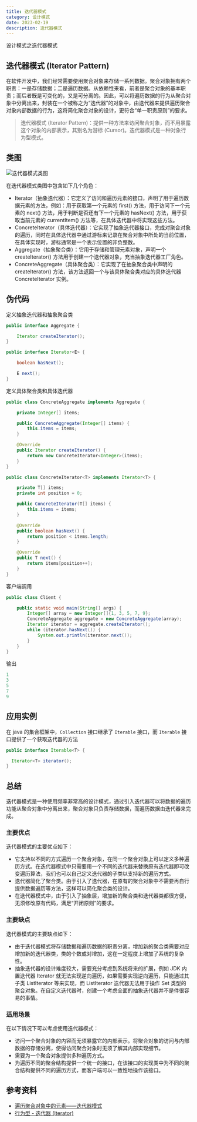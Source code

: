 ```yaml
---
title: 迭代器模式
category: 设计模式
date: 2023-02-19
description: 迭代器模式
---
```


设计模式之迭代器模式
<!-- more -->

## 迭代器模式 (Iterator Pattern)

在软件开发中，我们经常需要使用聚合对象来存储一系列数据。聚合对象拥有两个职责：一是存储数据；二是遍历数据。从依赖性来看，前者是聚合对象的基本职责；而后者既是可变化的，又是可分离的。因此，可以将遍历数据的行为从聚合对象中分离出来，封装在一个被称之为“迭代器”的对象中，由迭代器来提供遍历聚合对象内部数据的行为，这将简化聚合对象的设计，更符合“单一职责原则”的要求。

> 迭代器模式 (Iterator Pattern)：提供一种方法来访问聚合对象，而不用暴露这个对象的内部表示，其别名为游标 (Cursor)。迭代器模式是一种对象行为型模式。

## 类图

![迭代器模式类图](https://cdn.staticaly.com/gh/AlexChen68/image-hosting@master/blog/advance/iterator_pattern.png)

在迭代器模式类图中包含如下几个角色：

- Iterator（抽象迭代器）：它定义了访问和遍历元素的接口，声明了用于遍历数据元素的方法，例如：用于获取第一个元素的 first() 方法，用于访问下一个元素的 next() 方法，用于判断是否还有下一个元素的 hasNext() 方法，用于获取当前元素的 currentItem() 方法等，在具体迭代器中将实现这些方法。
- ConcreteIterator（具体迭代器）：它实现了抽象迭代器接口，完成对聚合对象的遍历，同时在具体迭代器中通过游标来记录在聚合对象中所处的当前位置，在具体实现时，游标通常是一个表示位置的非负整数。
- Aggregate（抽象聚合类）：它用于存储和管理元素对象，声明一个 createIterator() 方法用于创建一个迭代器对象，充当抽象迭代器工厂角色。
- ConcreteAggregate（具体聚合类）：它实现了在抽象聚合类中声明的 createIterator() 方法，该方法返回一个与该具体聚合类对应的具体迭代器 ConcreteIterator 实例。

## 伪代码

定义抽象迭代器和抽象聚合类

```java
public interface Aggregate {

    Iterator createIterator();
}

public interface Iterator<E> {

    boolean hasNext();

    E next();
}
```

定义具体聚合类和具体迭代器

```java
public class ConcreteAggregate implements Aggregate {

    private Integer[] items;

    public ConcreteAggregate(Integer[] items) {
        this.items = items;
    }

    @Override
    public Iterator createIterator() {
        return new ConcreteIterator<Integer>(items);
    }
}

public class ConcreteIterator<T> implements Iterator<T> {

    private T[] items;
    private int position = 0;

    public ConcreteIterator(T[] items) {
        this.items = items;
    }

    @Override
    public boolean hasNext() {
        return position < items.length;
    }

    @Override
    public T next() {
        return items[position++];
    }
}
```

客户端调用

```java
public class Client {

    public static void main(String[] args) {
        Integer[] array = new Integer[]{1, 3, 5, 7, 9};
        ConcreteAggregate aggregate = new ConcreteAggregate(array);
        Iterator iterator = aggregate.createIterator();
        while (iterator.hasNext()) {
            System.out.println(iterator.next());
        }
    }
}
```
输出

```java
1
3
5
7
9
```

## 应用实例

在 java 的集合框架中，`Collection` 接口继承了 `Iterable` 接口，而 `Iterable` 接口提供了一个获取迭代器的方法

```java
public interface Iterable<T> {

  Iterator<T> iterator();
}
```

## 总结

迭代器模式是一种使用频率非常高的设计模式，通过引入迭代器可以将数据的遍历功能从聚合对象中分离出来，聚合对象只负责存储数据，而遍历数据由迭代器来完成。

### 主要优点

迭代器模式的主要优点如下：

- 它支持以不同的方式遍历一个聚合对象，在同一个聚合对象上可以定义多种遍历方式。在迭代器模式中只需要用一个不同的迭代器来替换原有迭代器即可改变遍历算法，我们也可以自己定义迭代器的子类以支持新的遍历方式。
- 迭代器简化了聚合类。由于引入了迭代器，在原有的聚合对象中不需要再自行提供数据遍历等方法，这样可以简化聚合类的设计。
- 在迭代器模式中，由于引入了抽象层，增加新的聚合类和迭代器类都很方便，无须修改原有代码，满足“开闭原则”的要求。

### 主要缺点

迭代器模式的主要缺点如下：

- 由于迭代器模式将存储数据和遍历数据的职责分离，增加新的聚合类需要对应增加新的迭代器类，类的个数成对增加，这在一定程度上增加了系统的复杂性。
- 抽象迭代器的设计难度较大，需要充分考虑到系统将来的扩展，例如 JDK 内置迭代器 Iterator 就无法实现逆向遍历，如果需要实现逆向遍历，只能通过其子类 ListIterator 等来实现，而 ListIterator 迭代器无法用于操作 Set 类型的聚合对象。在自定义迭代器时，创建一个考虑全面的抽象迭代器并不是件很容易的事情。

### 适用场景

在以下情况下可以考虑使用迭代器模式：

- 访问一个聚合对象的内容而无须暴露它的内部表示。将聚合对象的访问与内部数据的存储分离，使得访问聚合对象时无须了解其内部实现细节。
- 需要为一个聚合对象提供多种遍历方式。
- 为遍历不同的聚合结构提供一个统一的接口，在该接口的实现类中为不同的聚合结构提供不同的遍历方式，而客户端可以一致性地操作该接口。

## 参考资料

- [遍历聚合对象中的元素——迭代器模式](https://blog.csdn.net/lovelion/article/details/9992243)
- [行为型 - 迭代器 (Iterator)](https://pdai.tech/md/dev-spec/pattern/23_iterator.html)